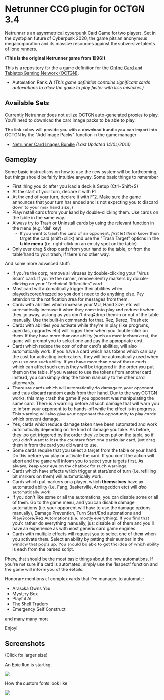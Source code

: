 ﻿Netrunner CCG plugin for OCTGN 3.4
===================================


Netrunner s an asymmetrical cyberpunk Card Game for two players.&#xD;&#xD;Set in the dystopian future of Cyberpunk 2020, the game pits an anonymous megacorporation and its massive resources against the subversive talents of lone runners.


**(This is the original Netrunner game from 1996!)**


This is a repository for the a game definition for the [Online Card and Tabletop Gaming Network (OCTGN)](https://www.octgn.net/).

* Automation Rank: **A** *(This game definition contains significant cards automations to allow the game to play faster with less mistakes.)*

Available Sets
---------

Currently Netrunner does not utilize OCTGN auto-generated proxies to play. You'll need to download the card image packs to be able to play. 

The link below will provide you with a download bundle you can import into OCTGN by the "Add Image Packs" function in the game manager

* [Netrunner Card Images Bundle](http://dbzer0.com/pub/Netrunner/Sets/Netrunner-Sets-Bundle.o8c) *(Last Updated 14/04/2013)*


Gameplay
--------

Some basic instructions on how to use the new system will be forthcoming, but things should be fairly intuitive anyway. Some basic things to remember

* First thing you do after you load a deck is Setup (Ctrl+Shift+S)
* At the start of your turn, declare it with F1
* At the end of your turn, declare it with F12. Make sure the game announces that your turn has ended and is not expecting you to discard down to your max hand size ;)
* Play/Install cards from your hand by double-clicking them. Use cards on the table in the same way. 
* Always try to Trash or Uninstall cards by using the relevant function in the menu (e.g. 'del' key)
  * If you want to trash the card of an opponent, _first let them know_ then target the card (shift+click) and use the "Trash Target" options in the **table menu** (i.e. right-click on an empty spot on the table)
* Only ever drag & drop cards from your hand to the table, or from the table/hand to your trash, if there's no other way.

And some more advanced stuff:

* If you're the corp, remove all viruses by double-clicking your "Virus Scan" card. If you're the runner, remove Sentry markers by double-clicking on your "Technical Difficulties" card.
* Most card will automatically trigger their abilities when played/scored/rezzed so you don't need to do anything else. Pay attention to the notification area for messages from them.
* Cards with abilities which increase your MU, Hand Size, etc will automatically increase it when they come into play and reduce it when they go away, as long as you don't drag&drop them in or out of the table manually. Use the built-in commands for that. Rez, Derez, Trash etc
* Cards with abilities you activate while they're in play (like programs, agendas, upgrades etc) will trigger them when you double-click on them. If they have more than one ability (such as most icebreakers), the game will prompt you to select one and pay the appropriate cost.
* Cards which reduce the cost of other card's abilities, will also automatically work. If you have a card which has tokens which can pay the cost for activating icebreakers, they will be automatically used when you use one such ability. If you have more than one of these cards which can affect such costs they will be triggered in the order you put them on the table. If you wanted to use the tokens from another card instead, you can simply drag the token manually to the other card afterwards.
* There are cards which will automatically do damage to your opponent and thus discard random cards from their hand. Due to the way OCTGN works, this may crash the game if you opponent was manipulating the same card. There is a warning before all such damage that will warn you to inform your opponent to be hands-off while the effect is in progress. This warning will also give your opponent the opportunity to play cards which prevent damage.
* Yes, cards which reduce damage taken have been automated and work automatically depending on the kind of damage you take. As before, they too get triggered by the order they've been put on the table, so if you didn't want to lose the counters from one particular card, just drag them in from the card you did want to use.
* Some cards require that you select a target from the table or your hand. Do this before you play or activate the card. If you don't the action will abort and the game will inform you to select your targets first.  As always, keep your eye on the chatbox for such warnings.
* Cards which have effects which trigger at start/end of turn (i.e. refilling bit markers on them) will automatically work.
* Cards which put markers on a player, which __themselves__ have an automated ability (i.e. Fang, Baskerville, Armageddon etc) will _also_ automatically work.
* If you don't like some or all the automations, you can disable some or all of them. Go to the game menu, and you can disable damage automations (i.e. your opponent will have to use the damage options manually), Damage Prevention, Turn Start/End automations and Play/Score/Rez Automations (i.e. mostly everything). If you find that you'd rather do everything manually, just disable all of them and you'll have an experience as with most generic card game engines.
* Cards with multiple effects will request you to select one of them when you activate them. Select an ability by putting their number in the window that pop's up. You should be able to get the idea of which ability is each from the parsed script.

Phew, that should be the most basic things about the new automations. If you're not sure if a card is automated, simply use the 'Inspect' function and the game will inform you of the details.

Honorary mentions of complex cards that I've managed to automate:
* Arasaka Owns You
* Mystery Box
* Playful AI
* The Shell Traders
* Emergency Self Construct

and many many more

Enjoy!

Screenshots
---------
(Click for larger size)

An Epic Run is starting.

[![](http://i.imgur.com/gTiVfl.jpg)](http://fav.me/d5c7r4j)

How the custom fonts look like

[![](http://i.imgur.com/1Zcjy.png)](http://i.imgur.com/1Zcjy.png)

